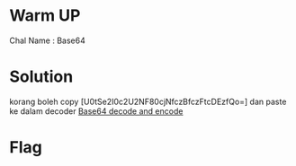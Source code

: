 # Warm UP
Chal Name : Base64

# Solution
korang boleh copy [U0tSe2I0c2U2NF80cjNfczBfczFtcDEzfQo=] dan paste ke dalam decoder
[Base64 decode and encode](https://www.base64decode.org)

# Flag
